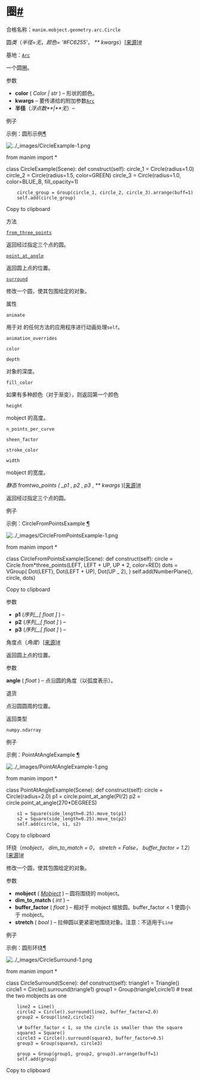 # 圈[#](#circle "此标题的固定链接")

合格名称：`manim.mobject.geometry.arc.Circle`

圆*类*（_半径=无_，_颜色= '#FC6255'_， _\*\* kwargs_）[\[来源\]](../_modules/manim/mobject/geometry/arc.html#Circle)[#](#manim.mobject.geometry.arc.Circle "此定义的固定链接")

基地：[`Arc`](manim.mobject.geometry.arc.Arc.html#manim.mobject.geometry.arc.Arc "manim.mobject.geometry.arc.Arc")

一个圆圈。

参数

- **color** ( _Color_ _|_ _str_ ) – 形状的颜色。
- **kwargs** – 要传递给的附加参数[`Arc`](manim.mobject.geometry.arc.Arc.html#manim.mobject.geometry.arc.Arc "manim.mobject.geometry.arc.Arc")
- **半径**（_浮点数**|**无_）–

例子

示例：圆形示例[¶](#circleexample)

![../_images/CircleExample-1.png](../_images/CircleExample-1.png)

from manim import \*

class CircleExample(Scene):
def construct(self):
circle_1 = Circle(radius=1.0)
circle_2 = Circle(radius=1.5, color=GREEN)
circle_3 = Circle(radius=1.0, color=BLUE_B, fill_opacity=1)

        circle_group = Group(circle_1, circle_2, circle_3).arrange(buff=1)
        self.add(circle_group)

Copy to clipboard

方法

[`from_three_points`](#manim.mobject.geometry.arc.Circle.from_three_points "manim.mobject.geometry.arc.Circle.from_ Three_points")

返回经过指定三个点的圆。

[`point_at_angle`](#manim.mobject.geometry.arc.Circle.point_at_angle "manim.mobject.geometry.arc.Circle.point_at_angle")

返回圆上点的位置。

[`surround`](#manim.mobject.geometry.arc.Circle.surround "manim.mobject.geometry.arc.Circle.surround")

修改一个圆，使其包围给定的对象。

属性

`animate`

用于对 的任何方法的应用程序进行动画处理`self`。

`animation_overrides`

`color`

`depth`

对象的深度。

`fill_color`

如果有多种颜色（对于渐变），则返回第一个颜色

`height`

mobject 的高度。

`n_points_per_curve`

`sheen_factor`

`stroke_color`

`width`

mobject 的宽度。

_静态_ from*two_points ( \_p1* , _p2_ , _p3_ , _\*\* kwargs_ )[\[来源\]](../_modules/manim/mobject/geometry/arc.html#Circle.from_three_points)[#](#manim.mobject.geometry.arc.Circle.from_three_points "此定义的固定链接")

返回经过指定三个点的圆。

例子

示例：CircleFromPointsExample [¶](#circlefrompointsexample)

![../_images/CircleFromPointsExample-1.png](../_images/CircleFromPointsExample-1.png)

from manim import \*

class CircleFromPointsExample(Scene):
def construct(self):
circle = Circle.from*three_points(LEFT, LEFT + UP, UP * 2, color=RED)
dots = VGroup(
Dot(LEFT),
Dot(LEFT + UP),
Dot(UP \_ 2),
)
self.add(NumberPlane(), circle, dots)

Copy to clipboard

参数

- **p1** (_序列\_\_\[_ _float_ _\]_ ) –
- **p2** (_序列\_\_\[_ _float_ _\]_ ) –
- **p3** (_序列\_\_\[_ _float_ _\]_ ) –

角度点（_角度_）[\[来源\]](../_modules/manim/mobject/geometry/arc.html#Circle.point_at_angle)[#](#manim.mobject.geometry.arc.Circle.point_at_angle "此定义的固定链接")

返回圆上点的位置。

参数

**angle** ( _float_ ) – 点沿圆的角度（以弧度表示）。

退货

点沿圆圆周的位置。

返回类型

`numpy.ndarray`

例子

示例：PointAtAngleExample [¶](#pointatangleexample)

![../_images/PointAtAngleExample-1.png](../_images/PointAtAngleExample-1.png)

from manim import \*

class PointAtAngleExample(Scene):
def construct(self):
circle = Circle(radius=2.0)
p1 = circle.point_at_angle(PI/2)
p2 = circle.point_at_angle(270\*DEGREES)

        s1 = Square(side_length=0.25).move_to(p1)
        s2 = Square(side_length=0.25).move_to(p2)
        self.add(circle, s1, s2)

Copy to clipboard

环绕（_mobject_， _dim_to_match = 0_， _stretch = False_， _buffer_factor = 1.2_）[\[来源\]](../_modules/manim/mobject/geometry/arc.html#Circle.surround)[#](#manim.mobject.geometry.arc.Circle.surround "此定义的固定链接")

修改一个圆，使其包围给定的对象。

参数

- **mobject** ( [_Mobject_](manim.mobject.mobject.Mobject.html#manim.mobject.mobject.Mobject "manim.mobject.mobject.Mobject") ) – 圆将围绕的 mobject。
- **dim_to_match** ( _int_ ) –
- **buffer_factor** ( _float_ ) – 相对于 mobject 缩放圆。buffer_factor < 1 使圆小于 mobject。
- **stretch** ( _bool_ ) – 拉伸圆以更紧密地围绕对象。注意：不适用于`Line`

例子

示例：圆形环绕[¶](#circlesurround)

![../_images/CircleSurround-1.png](../_images/CircleSurround-1.png)

from manim import \*

class CircleSurround(Scene):
def construct(self):
triangle1 = Triangle()
circle1 = Circle().surround(triangle1)
group1 = Group(triangle1,circle1) \# treat the two mobjects as one

        line2 = Line()
        circle2 = Circle().surround(line2, buffer_factor=2.0)
        group2 = Group(line2,circle2)

        \# buffer_factor < 1, so the circle is smaller than the square
        square3 = Square()
        circle3 = Circle().surround(square3, buffer_factor=0.5)
        group3 = Group(square3, circle3)

        group = Group(group1, group2, group3).arrange(buff=1)
        self.add(group)

Copy to clipboard
